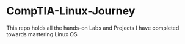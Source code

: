 # CompTIA-Linux-Journey
This repo holds all the hands-on Labs and Projects I have completed towards mastering Linux OS

